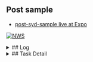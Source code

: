 ## Post sample

- [post-syd-sample live at Expo](https://expo.io/@mgunsd/posts-syd-demo)

<a href="https://expo.io/@mgunsd/posts-syd-demo">![NWS](https://github.com/mgunsd/posts-syd-demo/raw/master/src/assets/mockup.png)</a>

<details>
<summary>
## Log
</summary>

`expo init post-syd-sample`
`expo install @react-navigation/native react-native-reanimated react-native-gesture-handler react-native-screens react-native-safe-area-context @react-native-community/masked-view @react-navigation/stack react-native-paper @react-navigation/drawer @use-expo/font axios expo-linear-gradient expo-blur`

- `git commit -am "Module resolver added to babel.config.js for absolute paths"`
- `git commit -am "RN Expo BoilerPlate constructed"`
- `git commit -am "Assets added"`
- `git commit -am "Navigation Structured"`
- `git commit -am "Theme Context system added"`
- `git commit -am "Common components build"`
- `git commit -am "Drawer Screens initiated"`
- `git commit -am "Task Screens initiated"`
- `git commit -am "Custom Hook constructed for HTTP req"`
- `git commit -am "Working Draft 1"`
- `git commit -am "Working Draft 2 Credits Update"`
- Deployed to expo
- Push to github

</details>

<details>
<summary>
## Task Detail
</summary>
## Using the API endpoint

GET ​http://jsonplaceholder.typicode.com/posts
GET ​http://jsonplaceholder.typicode.com/users
GET ​http://jsonplaceholder.typicode.com/comments

Create a simple React Native app with two screens:

## Screen1:

A screen containing a list of posts, each cell displaying the title of the post. Tapping a cell should take you to Screen2.

## Screen2:

The detail screen for the selected post
● Back button should take you back to screen 1
● Post title
● Post body
● Post username
● Post comments (cells with their names and bodies)
Please do not focus on the UI, the focus of this exercise should be the quality of the code. The use of any 3rd party library is permitted.
The solution can be submitted via a zip archive or as a GIT repo (preferred solution).

<details>
